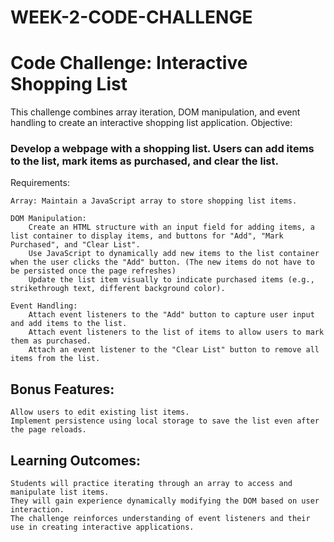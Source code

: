 # WEEK-2-CODE-CHALLENGE

# Code Challenge: Interactive Shopping List

This challenge combines array iteration, DOM manipulation, and event handling to create an interactive shopping list application.
Objective:

### Develop a webpage with a shopping list. Users can add items to the list, mark items as purchased, and clear the list.

Requirements:

    Array: Maintain a JavaScript array to store shopping list items.

    DOM Manipulation:
        Create an HTML structure with an input field for adding items, a list container to display items, and buttons for "Add", "Mark Purchased", and "Clear List".
        Use JavaScript to dynamically add new items to the list container when the user clicks the "Add" button. (The new items do not have to be persisted once the page refreshes)
        Update the list item visually to indicate purchased items (e.g., strikethrough text, different background color).

    Event Handling:
        Attach event listeners to the "Add" button to capture user input and add items to the list.
        Attach event listeners to the list of items to allow users to mark them as purchased.
        Attach an event listener to the "Clear List" button to remove all items from the list.

## Bonus Features:

    Allow users to edit existing list items.
    Implement persistence using local storage to save the list even after the page reloads.

## Learning Outcomes:

    Students will practice iterating through an array to access and manipulate list items.
    They will gain experience dynamically modifying the DOM based on user interaction.
    The challenge reinforces understanding of event listeners and their use in creating interactive applications.
